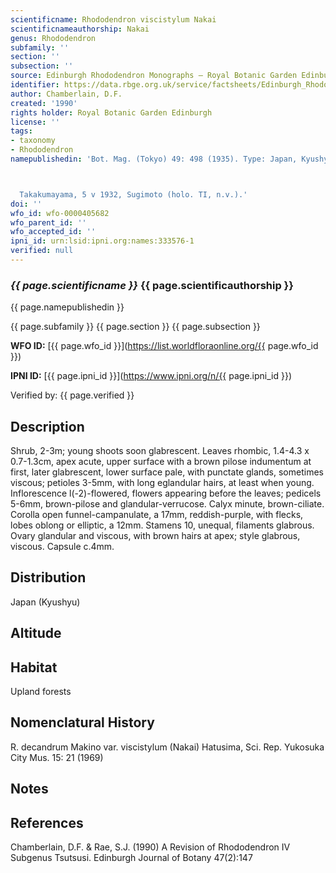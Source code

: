 ```yaml
---
scientificname: Rhododendron viscistylum Nakai
scientificnameauthorship: Nakai
genus: Rhododendron
subfamily: ''
section: ''
subsection: ''
source: Edinburgh Rhododendron Monographs – Royal Botanic Garden Edinburgh
identifier: https://data.rbge.org.uk/service/factsheets/Edinburgh_Rhododendron_Monographs.xhtml
author: Chamberlain, D.F.
created: '1990'
rights holder: Royal Botanic Garden Edinburgh
license: ''
tags:
- taxonomy
- Rhododendron
namepublishedin: 'Bot. Mag. (Tokyo) 49: 498 (1935). Type: Japan, Kyushyu, prov. Osumi,



  Takakumayama, 5 v 1932, Sugimoto (holo. TI, n.v.).'
doi: ''
wfo_id: wfo-0000405682
wfo_parent_id: ''
wfo_accepted_id: ''
ipni_id: urn:lsid:ipni.org:names:333576-1
verified: null
---
```

### _{{ page.scientificname }}_ {{ page.scientificauthorship }}
 {{ page.namepublishedin }}

{{ page.subfamily }} {{ page.section }} {{ page.subsection }}

**WFO ID:** [{{ page.wfo_id }}](https://list.worldfloraonline.org/{{ page.wfo_id }})

**IPNI ID:** [{{ page.ipni_id }}](https://www.ipni.org/n/{{ page.ipni_id }})

Verified by: {{ page.verified }}



## Description
Shrub, 2-3m; young shoots soon glabrescent. Leaves rhombic, 1.4-4.3 x 0.7-1.3cm, apex acute, upper surface with a brown pilose indumentum at first, later glabrescent, lower surface pale, with punctate glands, sometimes viscous; petioles 3-5mm, with long eglandular hairs, at least when young. Inflorescence l(-2)-flowered, flowers appearing before the leaves; pedicels 5-6mm, brown-pilose and glandular-verrucose. Calyx minute, brown-ciliate. Corolla open funnel-campanulate, a 17mm, reddish-purple, with flecks, lobes oblong or elliptic, a 12mm. Stamens 10, unequal, filaments glabrous. Ovary glandular and viscous, with brown hairs at apex; style glabrous, viscous. Capsule c.4mm.

## Distribution
Japan (Kyushyu)

## Altitude


## Habitat
Upland forests

## Nomenclatural History
R. decandrum Makino var. viscistylum (Nakai) Hatusima, Sci. Rep. Yukosuka City Mus. 15: 21 (1969)
                       
## Notes


## References

Chamberlain, D.F. & Rae, S.J. (1990) A Revision of Rhododendron IV Subgenus Tsutsusi. Edinburgh Journal of Botany 47(2):147
